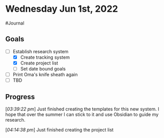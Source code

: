 # Wednesday Jun 1st, 2022
#Journal

## Goals
- [ ] Establish research system
	- [x] Create tracking system
	- [x] Create project list
	- [ ] Set date bound goals
- [ ] Print Oma's knife sheath again
- [ ] TBD

## Progress
\[*03:39:22 pm*\] Just finished creating the templates for this new system. I hope that over the summer I can stick to it and use Obsidian to guide my research.

\[*04:14:38 pm*\] Just finished creating the project list

